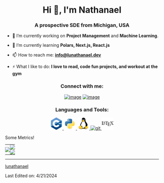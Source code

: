 <h1 align="center">Hi 👋, I'm Nathanael</h1>
<h3 align="center">A prospective SDE from Michigan, USA</h3>

- 🔭 I’m currently working on **Project Management** and **Machine Learning**.

- 🌱 I’m currently learning **Polars, Next.js, React.js**

- 📫 How to reach me: **info@lunathanael.dev**

- ⚡ What I like to do: **I love to read, code fun projects, and workout at the gym**

<h3 align="center">Connect with me:</h3>
<div align="center">

[![image](https://img.shields.io/badge/LinkedIn-0077B5?style=for-the-badge&logo=linkedin&logoColor=white)](https://www.linkedin.com/in/lunathanael/)
[![image](https://img.shields.io/badge/Gmail-D14836?style=for-the-badge&logo=gmail&logoColor=white)](mailto:lunathanael@gmail.com)
  
</div>

<h3 align="center">Languages and Tools:</h3>

<p align="center"> 
  <a href="https://www.w3schools.com/cpp/cpp_intro.asp" target="_blank"> 
    <img src="https://raw.githubusercontent.com/devicons/devicon/master/icons/cplusplus/cplusplus-original.svg" alt="c++" width="40" height="40"/> 
  </a>
  <a href="https://www.python.org" target="_blank"> 
    <img src="https://raw.githubusercontent.com/devicons/devicon/master/icons/python/python-original.svg" alt="python" width="40" height="40"/> 
  </a>  
  <a href="https://www.linux.org/" target="_blank"> 
    <img src="https://raw.githubusercontent.com/devicons/devicon/master/icons/linux/linux-original.svg" alt="linux" width="40" height="40"/> 
  </a> 
  <a href="https://git-scm.com/" target="_blank"> 
    <img src="https://www.vectorlogo.zone/logos/git-scm/git-scm-icon.svg" alt="git" width="40" height="40"/> 
  </a>
  <a href="https://www.latex-project.org/" target="_blank"> 
    <img src="https://raw.githubusercontent.com/devicons/devicon/master/icons/latex/latex-original.svg" alt="latex" width="40" height="40"/> 
  </a> 
</p>

Some Metrics!

<table style="width: 100%; border-collapse: collapse;" border="0">
  <tr>
    <!-- LeetCode stats on the left -->
    <td width="50%" style="border: none; padding: 0;">
      <img src="https://leetcard.jacoblin.cool/lunathanael?theme=dark&font=Ubuntu%20Mono&ext=contest" style="width: 100%; height: auto; display: block;" />
    </td>
    <!-- GitHub stats and most used languages on the right, stacked -->
    <td width="50%" style="border: none; padding: 0;">
      <img src="https://github-readme-stats.vercel.app/api?username=lunathanael" style="width: 100%; height: auto; display: block;" />
      <img src="https://github-readme-stats.vercel.app/api/top-langs/?username=lunathanael&theme=react&layout=compact" style="width: 100%; height: auto; display: block;" />
    </td>
  </tr>
</table>



------

[lunathanael](https://github.com/lunathanael)

Last Edited on: 4/21/2024
